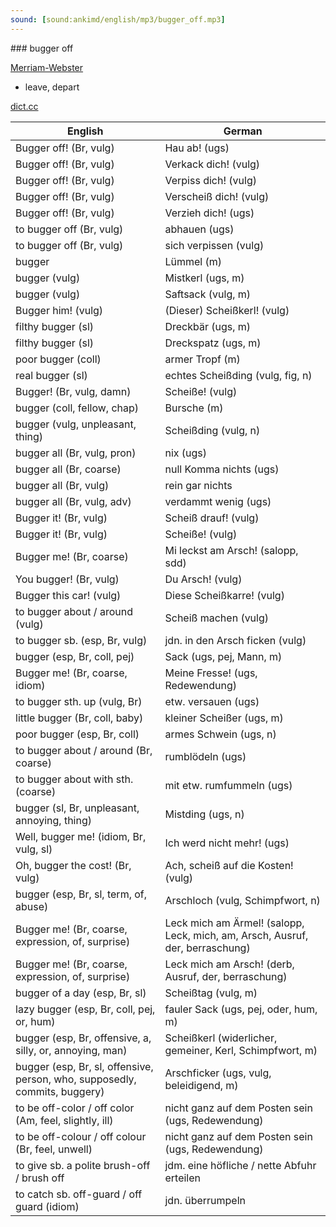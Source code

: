```yaml
---
sound: [sound:ankimd/english/mp3/bugger_off.mp3]
---
```


\### bugger off

[Merriam-Webster](https://www.merriam-webster.com/dictionary/bugger+off)

- leave, depart

[dict.cc](https://www.dict.cc/bugger+off)

| English        | German       |
| -------------- | ------------ |
| Bugger off! (Br, vulg) | Hau ab! (ugs) |
| Bugger off! (Br, vulg) | Verkack dich! (vulg) |
| Bugger off! (Br, vulg) | Verpiss dich! (vulg) |
| Bugger off! (Br, vulg) | Verscheiß dich! (vulg) |
| Bugger off! (Br, vulg) | Verzieh dich! (ugs) |
| to bugger off (Br, vulg) | abhauen (ugs) |
| to bugger off (Br, vulg) | sich verpissen (vulg) |
| bugger | Lümmel (m) |
| bugger (vulg) | Mistkerl (ugs, m) |
| bugger (vulg) | Saftsack (vulg, m) |
| Bugger him! (vulg) | (Dieser) Scheißkerl! (vulg) |
| filthy bugger (sl) | Dreckbär (ugs, m) |
| filthy bugger (sl) | Dreckspatz (ugs, m) |
| poor bugger (coll) | armer Tropf (m) |
| real bugger (sl) | echtes Scheißding (vulg, fig, n) |
| Bugger! (Br, vulg, damn) | Scheiße! (vulg) |
| bugger (coll, fellow, chap) | Bursche (m) |
| bugger (vulg, unpleasant, thing) | Scheißding (vulg, n) |
| bugger all (Br, vulg, pron) | nix (ugs) |
| bugger all (Br, coarse) | null Komma nichts (ugs) |
| bugger all (Br, vulg) | rein gar nichts |
| bugger all (Br, vulg, adv) | verdammt wenig (ugs) |
| Bugger it! (Br, vulg) | Scheiß drauf! (vulg) |
| Bugger it! (Br, vulg) | Scheiße! (vulg) |
| Bugger me! (Br, coarse) | Mi leckst am Arsch! (salopp, sdd) |
| You bugger! (Br, vulg) | Du Arsch! (vulg) |
| Bugger this car! (vulg) | Diese Scheißkarre! (vulg) |
| to bugger about / around (vulg) | Scheiß machen (vulg) |
| to bugger sb. (esp, Br, vulg) | jdn. in den Arsch ficken (vulg) |
| bugger (esp, Br, coll, pej) | Sack (ugs, pej, Mann, m) |
| Bugger me! (Br, coarse, idiom) | Meine Fresse! (ugs, Redewendung) |
| to bugger sth. up (vulg, Br) | etw. versauen (ugs) |
| little bugger (Br, coll, baby) | kleiner Scheißer (ugs, m) |
| poor bugger (esp, Br, coll) | armes Schwein (ugs, n) |
| to bugger about / around (Br, coarse) | rumblödeln (ugs) |
| to bugger about with sth. (coarse) | mit etw. rumfummeln (ugs) |
| bugger (sl, Br, unpleasant, annoying, thing) | Mistding (ugs, n) |
| Well, bugger me! (idiom, Br, vulg, sl) | Ich werd nicht mehr! (ugs) |
| Oh, bugger the cost! (Br, vulg) | Ach, scheiß auf die Kosten! (vulg) |
| bugger (esp, Br, sl, term, of, abuse) | Arschloch (vulg, Schimpfwort, n) |
| Bugger me! (Br, coarse, expression, of, surprise) | Leck mich am Ärmel! <LMA> (salopp, Leck, mich, am, Arsch, Ausruf, der, berraschung) |
| Bugger me! (Br, coarse, expression, of, surprise) | Leck mich am Arsch! (derb, Ausruf, der, berraschung) |
| bugger of a day (esp, Br, sl) | Scheißtag (vulg, m) |
| lazy bugger (esp, Br, coll, pej, or, hum) | fauler Sack (ugs, pej, oder, hum, m) |
| bugger (esp, Br, offensive, a, silly, or, annoying, man) | Scheißkerl (widerlicher, gemeiner, Kerl, Schimpfwort, m) |
| bugger (esp, Br, sl, offensive, person, who, supposedly, commits, buggery) | Arschficker (ugs, vulg, beleidigend, m) |
| to be off-color / off color (Am, feel, slightly, ill) | nicht ganz auf dem Posten sein (ugs, Redewendung) |
| to be off-colour / off colour (Br, feel, unwell) | nicht ganz auf dem Posten sein (ugs, Redewendung) |
| to give sb. a polite brush-off / brush off | jdm. eine höfliche / nette Abfuhr erteilen |
| to catch sb. off-guard / off guard (idiom) | jdn. überrumpeln |
